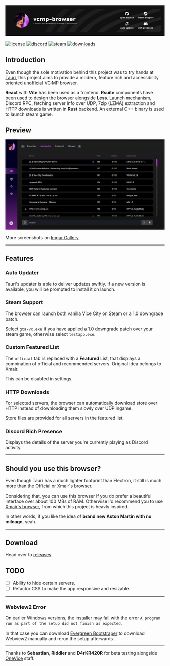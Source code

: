 <img src=".github/banner.png" alt="banner" />

[![license](https://img.shields.io/badge/license-GNU%20GPLv3-green)](https://github.com/vancityspiller/vcmp-browser/blob/master/LICENSE) [![discord](https://img.shields.io/discord/793510128362979369?color=5865F2&label=discord)](https://discord.gg/g8dK8DhYSg) <a href="#steam-support"><img src="https://img.shields.io/badge/steam-supported-blue?logo=steam" alt="steam" /></a> [![downloads](https://img.shields.io/github/downloads/vancityspiller/vcmp-browser/total?color=orange)](https://github.com/vancityspiller/vcmp-browser/releases)

## Introduction
Even though the sole motivation behind this project was to try hands at [Tauri](https://tauri.studio), this project aims to provide a modern, feature rich and accessibility oriented <u>unofficial</u> [VC:MP](https://vc-mp.org) browser. 

**React** with **Vite** has been used as a frontend. **Rsuite** components have been used to design the browser alongside **Less**. Launch mechanism, Discord RPC, fetching server info over UDP, 7zip (LZMA) extraction and HTTP downloads is written in **Rust** backend. An external C++ binary is used to launch steam game.

## Preview
<img src=".github/preview.png" alt="preview" />

More screenshots on [Imgur Gallery](https://imgur.com/gallery/GKaAMb8).

---

## Features

### Auto Updater
Tauri's updater is able to deliver updates swiftly. If a new version is available, you will be prompted to install it on launch.

### Steam Support
The browser can launch both vanilla Vice City on Steam or a 1.0 downgrade patch.

Select `gta-vc.exe` if you have applied a 1.0 downgrade patch over your steam game, otherwise select `testapp.exe`.

### Custom Featured List
The `official` tab is replaced with a **Featured** List, that displays a combination of official and recommended servers. Original idea belongs to Xmair.

This can be disabled in settings.

### HTTP Downloads
For selected servers, the browser can automatically download store over HTTP instead of downloading them slowly over UDP ingame.

Store files are provided for all servers in the featured list.

### Discord Rich Presence
Displays the details of the server you're currently playing as Discord activity.

---

## Should you use this browser?
Even though Tauri has a much lighter footprint than Electron, it still is much more than the Official or Xmair's browser. 

Considering that, you can use this browser if you do prefer a beautiful interface over about 100 MBs of RAM. Otherwise I'd recommend you to use [Xmair's browser](https://forum.vc-mp.org/?topic=8398), from which this project is heavly inspired.

In other words, if you like the idea of **brand new Aston Martin with no mileage**, yeah. 

---

## Download
Head over to [releases](https://github.com/vancityspiller/vcmp-browser/releases).

## TODO
- [ ] Ability to hide certain servers.
- [ ] Refactor CSS to make the app responsive and resizable.

---

### Webview2 Error
On earlier Windows versions, the installer may fail with the error `A program run as part of the setup did not finish as expected`.

In that case you can download [Evergreen Bootstraper](https://developer.microsoft.com/en-us/microsoft-edge/webview2/#download-section) to download Webview2 manually and rerun the setup afterwards.

---

Thanks to **Sebastian**, **Riddler** and **D4rKR420R** for beta testing alongside [OneVice](https://forum.vcmp.net/) staff. 